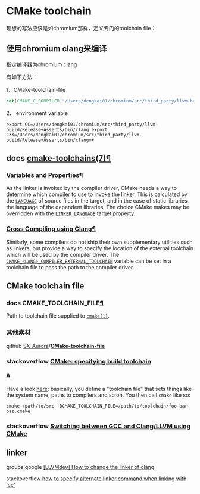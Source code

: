 # CMake toolchain

理想的写法应该是如chromium那样，定义专门的toolchain file：



## 使用chromium clang来编译

指定编译器为chromium clang

有如下方法：

1、CMake-toolchain-file

```cmake
set(CMAKE_C_COMPILER "/Users/dengkai01/chromium/src/third_party/llvm-build/Release+Asserts/bin/clang") set(CMAKE_CXX_COMPILER "/Users/dengkai01/chromium/src/third_party/llvm-build/Release+Asserts/bin/clang++")
```



2、 environment variable

```
export CC=/Users/dengkai01/chromium/src/third_party/llvm-build/Release+Asserts/bin/clang export CXX=/Users/dengkai01/chromium/src/third_party/llvm-build/Release+Asserts/bin/clang++
```

## docs [cmake-toolchains(7)](https://cmake.org/cmake/help/latest/manual/cmake-toolchains.7.html#id7)[¶](https://cmake.org/cmake/help/latest/manual/cmake-toolchains.7.html#cmake-toolchains-7)

### [Variables and Properties](https://cmake.org/cmake/help/latest/manual/cmake-toolchains.7.html#id10)[¶](https://cmake.org/cmake/help/latest/manual/cmake-toolchains.7.html#variables-and-properties)

As the linker is invoked by the compiler driver, CMake needs a way to determine which compiler to use to invoke the linker. This is calculated by the [`LANGUAGE`](https://cmake.org/cmake/help/latest/prop_sf/LANGUAGE.html#prop_sf:LANGUAGE) of source files in the target, and in the case of static libraries, the language of the dependent libraries. The choice CMake makes may be overridden with the [`LINKER_LANGUAGE`](https://cmake.org/cmake/help/latest/prop_tgt/LINKER_LANGUAGE.html#prop_tgt:LINKER_LANGUAGE) target property.

### [Cross Compiling using Clang](https://cmake.org/cmake/help/latest/manual/cmake-toolchains.7.html#id15)[¶](https://cmake.org/cmake/help/latest/manual/cmake-toolchains.7.html#cross-compiling-using-clang)

Similarly, some compilers do not ship their own supplementary utilities such as linkers, but provide a way to specify the location of the external toolchain which will be used by the compiler driver. The [`CMAKE_<LANG>_COMPILER_EXTERNAL_TOOLCHAIN`](https://cmake.org/cmake/help/latest/variable/CMAKE_LANG_COMPILER_EXTERNAL_TOOLCHAIN.html#variable:CMAKE__COMPILER_EXTERNAL_TOOLCHAIN) variable can be set in a toolchain file to pass the path to the compiler driver.



## CMake toolchain file

### docs CMAKE_TOOLCHAIN_FILE[¶](https://cmake.org/cmake/help/latest/variable/CMAKE_TOOLCHAIN_FILE.html#cmake-toolchain-file)

Path to toolchain file supplied to [`cmake(1)`](https://cmake.org/cmake/help/latest/manual/cmake.1.html#manual:cmake(1)).

### 其他素材

github [SX-Aurora](https://github.com/SX-Aurora)/**[CMake-toolchain-file](https://github.com/SX-Aurora/CMake-toolchain-file)**



### stackoverflow [CMake: specifying build toolchain](https://stackoverflow.com/questions/5098360/cmake-specifying-build-toolchain)



#### [A](https://stackoverflow.com/a/5099229)

Have a look [here](https://gitlab.kitware.com/cmake/community/wikis/doc/cmake/CrossCompiling): basically, you define a "toolchain file" that sets things like the system name, paths to compilers and so on. You then call `cmake` like so:

```SH]
cmake /path/to/src -DCMAKE_TOOLCHAIN_FILE=/path/to/toolchain/foo-bar-baz.cmake
```

### stackoverflow [Switching between GCC and Clang/LLVM using CMake](https://stackoverflow.com/questions/7031126/switching-between-gcc-and-clang-llvm-using-cmake)



## linker

groups.google [[LLVMdev] How to change the linker of clang](https://groups.google.com/g/llvm-dev/c/gFVH78ZpCX0)

stackoverflow [how to specify alternate linker command when linking with 'cc'](https://stackoverflow.com/questions/40470931/how-to-specify-alternate-linker-command-when-linking-with-cc)